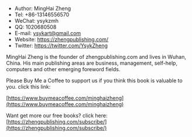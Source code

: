 
- Author: MingHai Zheng
- Tel: +86-13146556570
- WeChat: ysykzmh
- QQ: 1020680508
- E-mail: ysykart@gmail.com
- Website: https://zhengpublishing.com/
- Twitter: https://twitter.com/YsykZheng

MingHai Zheng is the founder of zhengpublishing.com and lives in Wuhan, China. His main publishing areas are business, management, self-help, computers and other emerging foreword fields.

Please Buy Me a Coffee to support us if you think this book is valuable to you. click this link:

[https://www.buymeacoffee.com/minghaizheng](https://www.buymeacoffee.com/minghaizheng)

Want get more our free books? click here: [https://zhengpublishing.com/subscribe/](https://zhengpublishing.com/subscribe/)
